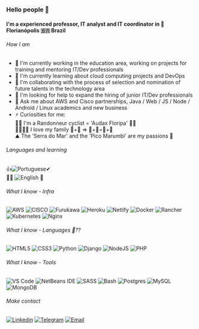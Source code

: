 ### Hello people 👋

#### I'm a experienced professor, IT analyst and IT coordinator in 🌉 Florianópolis 🇧🇷 Brazil

###### How I am
- 🔭 I'm currently working in the education area, working on projects for training and mentoring IT/Dev professionals
- 🌱 I'm currently learning about cloud computing projects and DevOps
- 👯 I'm collaborating with the process of selection and nomination of future talents in the technology area
- 🤔 I'm looking for help to expand the hiring of junior IT/Dev professionals
- 💬 Ask me about AWS and Cisco partnerships, Java / Web / JS / Node / Android / Linux academics and new business
- ⚡ Curiosities for me: <br />
🚴‍♂️ I'm a Randonneur cyclist = 'Audax Floripa' 🚵‍♂️ <br />
👨‍👩‍👧‍👦 I love my family ​👵+👴 => 👨+👩=👦+👧​ <br />
⛰️ The 'Serra do Mar' and the 'Pico Marumbi' are my passions 🌄 <br />

###### Languages and learning
👍![Portuguese](https://img.shields.io/badge/-Portuguese-blueviolet?style=for-the-badge&color=005f99)✔<br />
👨‍🎓
![English](https://img.shields.io/badge/-English-blueviolet?style=for-the-badge&color=ff449f)
📒

###### What I know - Infra
![AWS](https://img.shields.io/badge/AWS-%23FF9900.svg?style=for-the-badge&logo=amazon-aws&logoColor=white)
![CISCO](https://img.shields.io/badge/cisco-%23117AC9.svg?style=for-the-badge&logo=cisco&logoColor=white)
![Furukawa](https://img.shields.io/badge/furukawa-%23DD0031.svg?style=for-the-badge&logo=furukawa&logoColor=white)
![Heroku](https://img.shields.io/badge/heroku-%23430098.svg?style=for-the-badge&logo=heroku&logoColor=white)
![Netlify](https://img.shields.io/badge/netlify-%23000000.svg?style=for-the-badge&logo=netlify&logoColor=#00C7B7)
![Docker](https://img.shields.io/badge/docker-%230db7ed.svg?style=for-the-badge&logo=docker&logoColor=white)
![Rancher](https://img.shields.io/badge/rancher-%23007ACC.svg?style=for-the-badge&logo=rancher&logoColor=white)
![Kubernetes](https://img.shields.io/badge/kubernetes-1B6AC6.svg?style=for-the-badge&logo=kubernetes&logoColor=white)
![Nginx](https://img.shields.io/badge/nginx-%23009639.svg?style=for-the-badge&logo=nginx&logoColor=white)

###### What I know - Languages 🤔??
![HTML5](https://img.shields.io/badge/html5-%23E34F26.svg?style=for-the-badge&logo=html5&logoColor=white)
![CSS3](https://img.shields.io/badge/css3-%231572B6.svg?style=for-the-badge&logo=css3&logoColor=white)
![Python](https://img.shields.io/badge/python-%2314354C.svg?style=for-the-badge&logo=python&logoColor=white)
![Django](https://img.shields.io/badge/django-%23092E20.svg?style=for-the-badge&logo=django&logoColor=white)
![NodeJS](https://img.shields.io/badge/node.js-%2343853D.svg?style=for-the-badge&logo=node.js&logoColor=white)
![PHP](https://img.shields.io/badge/php-%23777BB4.svg?style=for-the-badge&logo=php&logoColor=white)

###### What I know - Tools
![VS Code](https://img.shields.io/badge/vscode-%238DD6F9.svg?style=for-the-badge&logo=visual-studio-code&logoColor=blue)
![NetBeans IDE](https://img.shields.io/badge/NetBeansIDE-1B6AC6.svg?style=for-the-badge&logo=apache-netbeans-ide&logoColor=white)
![SASS](https://img.shields.io/badge/SASS-hotpink.svg?style=for-the-badge&logo=SASS&logoColor=white)
![Bash](https://img.shields.io/badge/bash-%2320232a.svg?style=for-the-badge&logo=bash&logoColor=%2361DAFB)
![Postgres](https://img.shields.io/badge/postgres-%23316192.svg?style=for-the-badge&logo=postgresql&logoColor=white)
![MySQL](https://img.shields.io/badge/mysql-blueviolet?style=for-the-badge&logo=mysql&color=orange)
![MongoDB](https://img.shields.io/badge/MongoDB-%234ea94b.svg?style=for-the-badge&logo=mongodb&logoColor=white)

###### Make contact
[![Linkedin](https://img.shields.io/badge/LinkedIn-0077B5?style=for-the-badge&logo=linkedin&logoColor=white)](https://www.linkedin.com/in/lucianokogut/)
[![Telegram](https://img.shields.io/badge/Telegram-2CA5E0?style=for-the-badge&logo=telegram&logoColor=white)](https://t.me/ljkogut)
[![Email](https://img.shields.io/badge/hotmail-311C87?style=for-the-badge&logo=hotmail)](mailto:ljkogut@hotmail.com)
